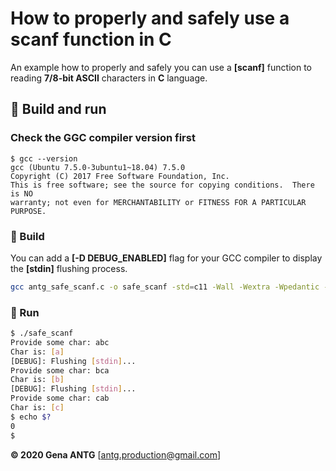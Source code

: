 # How to properly and safely use a scanf function in C

An example how to properly and safely you can use a **[scanf]** function to reading **7/8-bit ASCII** characters in **C** language.

## 🚀 Build and run

### Check the GGC compiler version first

```!
$ gcc --version
gcc (Ubuntu 7.5.0-3ubuntu1~18.04) 7.5.0
Copyright (C) 2017 Free Software Foundation, Inc.
This is free software; see the source for copying conditions.  There is NO
warranty; not even for MERCHANTABILITY or FITNESS FOR A PARTICULAR PURPOSE.
```

### 🚀 Build

You can add a **[-D DEBUG_ENABLED]** flag for your GCC compiler to display the **[stdin]** flushing process.

```bash
gcc antg_safe_scanf.c -o safe_scanf -std=c11 -Wall -Wextra -Wpedantic -D DEBUG_ENABLED
```

### 🚀 Run

```bash
$ ./safe_scanf
Provide some char: abc
Char is: [a]
[DEBUG]: Flushing [stdin]...
Provide some char: bca
Char is: [b]
[DEBUG]: Flushing [stdin]...
Provide some char: cab
Char is: [c]
$ echo $?
0
$
```

**&copy; 2020 Gena ANTG** [<antg.production@gmail.com>]
